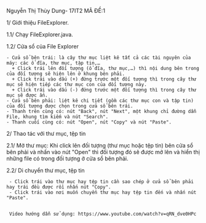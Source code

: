 Nguyễn Thị Thùy Dung- 17IT2  MÃ ĐỀ:1



1/ Giới thiệu FileExplorer.

1.1/ Chạy FileExplorer.java.

1.2/ Cửa sổ của File Explorer

    - Cửa sổ bên trái: là cây thư mục liệt kê tất cả các tài nguyên của máy: các ổ đĩa, thư mục, tập tin,…
      + Click trái lên đối tượng (ổ đĩa, thư mục,…) thì nội dung bên trong của đối tượng sẽ hiện lên ở khung bên phải.
      + Click trái vào dấu (+) đứng trước một đối tượng thì trong cây thư mục sẽ hiện tiếp các thư mục con của đối tượng này.
      + Click trái vào dấu (-) đứng trước một đối tượng thì trong cây thư mục sẽ được ẩn.
    - Cửa sổ bên phải: liệt kê chi tiết (gồm các thư mục con và tập tin) của đối tượng được chọn trong cửa sổ bên trái.
    - Thanh trên cùng có: nút "Back", nút "Next", một khung chỉ đường dẫn File, khung tìm kiếm và nút "Search".
    - Thanh cuối cùng có: nút "Open", nút "Copy" và nút "Paste".
    
2/ Thao tác với thư mục, tệp tin

2.1/ Mở thư mục: Khi click lên đối tượng (thư mục hoặc tệp tin) bên cửa sổ bên phải và nhấn vào nút "Open" thì đối tượng đó sẽ được mở lên và hiển thị những file có trong đối tượng ở cửa sổ bên phải.

2.2/ Di chuyển thư mục, tệp tin

     - Click trái vào thư mục hay tệp tin cần sao chép ở cửa sổ bên phải hay trái đều được rồi nhấn nút "Copy".
     - Click trái vào nơi muốn chuyển thư mục hay tệp tin đến và nhấn nút "Paste".
     
     
     Video hướng dẫn sử dụng: https://www.youtube.com/watch?v=qRN_dve0HPc
